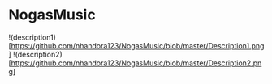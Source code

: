 # NogasMusic
!(description1)[https://github.com/nhandora123/NogasMusic/blob/master/Description1.png]
!(description2)[https://github.com/nhandora123/NogasMusic/blob/master/Description2.png]
